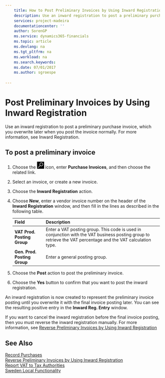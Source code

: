 ```yaml
---
    title: How to Post Preliminary Invoices by Using Inward Registration
    description: Use an inward registration to post a preliminary purchase invoice, which you overwrite later when you post the invoice normally.
    services: project-madeira 
    documentationcenter: ''
    author: SorenGP
    ms.service: dynamics365-financials
    ms.topic: article
    ms.devlang: na
    ms.tgt_pltfrm: na
    ms.workload: na
    ms.search.keywords:
    ms.date: 07/01/2017
    ms.author: sgroespe

---
```

# Post Preliminary Invoices by Using Inward Registration
Use an inward registration to post a preliminary purchase invoice, which you overwrite later when you post the invoice normally. For more information, see Inward Registration.  

## To post a preliminary invoice  
1.  Choose the ![Search for Page or Report](../../media/ui-search/search_small.png "Search for Page or Report icon") icon, enter **Purchase Invoices**, and then choose the related link.  
2.  Select an invoice, or create a new invoice.  
3.  Choose the **Inward Registration** action.  
4.  Choose **New**, enter a vendor invoice number on the header of the **Inward Registration** window, and then fill in the lines as described in the following table.  

    |Field|Description|  
    |---------------------------------|---------------------------------------|  
    |**VAT Prod. Posting Group**|Enter a VAT posting group. This code is used in conjunction with the VAT business posting group to retrieve the VAT percentage and the VAT calculation type.|  
    |**Gen. Prod. Posting Group**|Enter a general posting group.|  

5.  Choose the **Post** action to post the preliminary invoice.  
6.  Choose the **Yes** button to confirm that you want to post the inward registration.  

An inward registration is now created to represent the preliminary invoice posting until you overwrite it with the final invoice posting later. You can see the resulting positive entry in the **Inward Reg. Entry** window.  

If you want to cancel the inward registration before the final invoice posting, then you must reverse the inward registration manually. For more information, see [Reverse Preliminary Invoices by Using Inward Registration](how-to-reverse-preliminary-invoices-by-using-inward-registration.md)  

## See Also  
 [Record Purchases](../../purchasing-how-record-purchases.md)   
 [Reverse Preliminary Invoices by Using Inward Registration](how-to-reverse-preliminary-invoices-by-using-inward-registration.md)   
 [Report VAT to Tax Authorities](../../finance-how-report-vat.md)   
 [Sweden Local Functionality](sweden-local-functionality.md)
